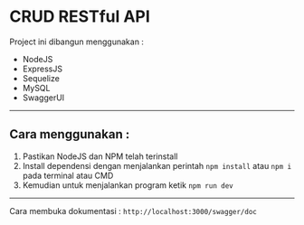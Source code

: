# CRUD RESTful API

Project ini dibangun menggunakan :
* NodeJS
* ExpressJS
* Sequelize
* MySQL
* SwaggerUI

---

## Cara menggunakan :
1. Pastikan NodeJS dan NPM telah terinstall
2. Install dependensi dengan menjalankan perintah ```npm install``` atau ```npm i``` pada terminal atau CMD
3. Kemudian untuk menjalankan program ketik ```npm run dev```

---

Cara membuka dokumentasi :
```http://localhost:3000/swagger/doc```